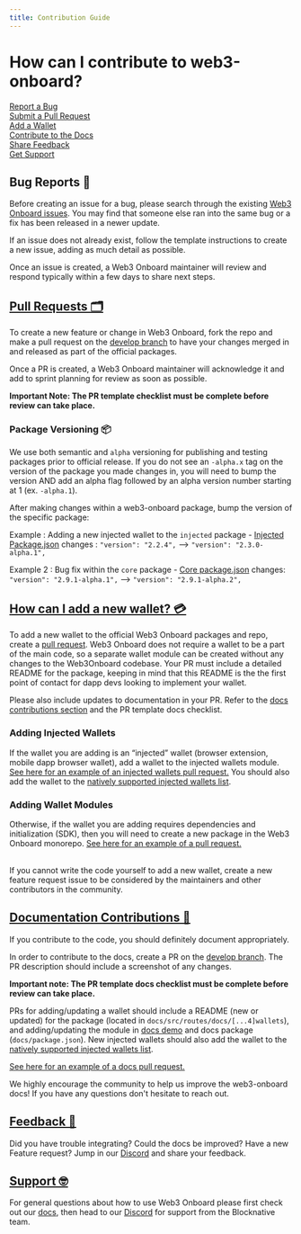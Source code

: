 ```yaml
---
title: Contribution Guide
---
```


# How can I contribute to web3-onboard?

[Report a Bug](#bug-reports-🐛)<br />
[Submit a Pull Request](#pull-requests-🗂️)<br />
[Add a Wallet](#how-can-i-add-a-new-wallet-💳)<br />
[Contribute to the Docs](#documentation-contributions-📄)<br />
[Share Feedback](#feedback-💬)<br />
[Get Support](#support-🤓)<br />

## Bug Reports 🐛

Before creating an issue for a bug, please search through the existing [Web3 Onboard issues](https://github.com/blocknative/web3-onboard/issues). You may find that someone else ran into the same bug or a fix has been released in a newer update.

If an issue does not already exist, follow the template instructions to create a new issue, adding as much detail as possible.

Once an issue is created, a Web3 Onboard maintainer will review and respond typically within a few days to share next steps.

## [Pull Requests 🗂️](#pr)

To create a new feature or change in Web3 Onboard, fork the repo and make a pull request on the [develop branch](https://github.com/blocknative/web3-onboard/tree/develop) to have your changes merged in and released as part of the official packages.

Once a PR is created, a Web3 Onboard maintainer will acknowledge it and add to sprint planning for review as soon as possible.

**Important Note: The PR template checklist must be complete before review can take place.**

### Package Versioning 📦

We use both semantic and `alpha` versioning for publishing and testing packages prior to official release. If you do not see an `-alpha.x` tag on the version of the package you made changes in, you will need to bump the version AND add an alpha flag followed by an alpha version number starting at 1 (ex. `-alpha.1`).

After making changes within a web3-onboard package, bump the version of the specific package:

Example : Adding a new injected wallet to the `injected` package -
[Injected Package.json](https://github.com/blocknative/web3-onboard/blob/develop/packages/injected/package.json#L3) changes : `"version": "2.2.4",` --> `"version": "2.3.0-alpha.1",`

Example 2 : Bug fix within the `core` package -
[Core package.json](https://github.com/blocknative/web3-onboard/blob/8531a73d69365f7d584320f1c4b97a5d90f1c34e/packages/core/package.json#L3) changes: `"version": "2.9.1-alpha.1",` --> `"version": "2.9.1-alpha.2",`

## [How can I add a new wallet? 💳](#new-wallet)

To add a new wallet to the official Web3 Onboard packages and repo, create a [pull request](#pull-requests-🗂️). Web3 Onboard does not require a wallet to be a part of the main code, so a separate wallet module can be created without any changes to the Web3Onboard codebase. Your PR must include a detailed README for the package, keeping in mind that this README is the the first point of contact for dapp devs looking to implement your wallet.

Please also include updates to documentation in your PR. Refer to the [docs contributions section](#documentation-contributions-📄) and the PR template docs checklist.

### Adding Injected Wallets

If the wallet you are adding is an “injected” wallet (browser extension, mobile dapp browser wallet), add a wallet to the injected wallets module. [See here for an example of an injected wallets pull request.](https://github.com/blocknative/web3-onboard/pull/1177/files) You should also add the wallet to the [natively supported injected wallets list](../../wallets/injected.md#injected-wallets-supported-natively).

### Adding Wallet Modules

Otherwise, if the wallet you are adding requires dependencies and initialization (SDK), then you will need to create a new package in the Web3 Onboard monorepo. [See here for an example of a pull request.](https://github.com/blocknative/web3-onboard/pull/1238/files)
<br />
<br />

If you cannot write the code yourself to add a new wallet, create a new feature request issue to be considered by the maintainers and other contributors in the community.

## [Documentation Contributions 📄](#docs)

If you contribute to the code, you should definitely document appropriately.

In order to contribute to the docs, create a PR on the [develop branch](https://github.com/blocknative/web3-onboard/tree/develop). The PR description should include a screenshot of any changes.

**Important note: The PR template docs checklist must be complete before review can take place.**

PRs for adding/updating a wallet should include a README (new or updated) for the package (located in `docs/src/routes/docs/[...4]wallets`), and adding/updating the module in [docs demo](https://github.com/blocknative/web3-onboard/blob/develop/docs/src/lib/services/onboard.js) and docs package (`docs/package.json`). New injected wallets should also add the wallet to the [natively supported injected wallets list](https://github.com/blocknative/web3-onboard/blob/develop/docs/src/routes/docs/%5B...4%5Dwallets/injected.md).

[See here for an example of a docs pull request.](https://github.com/blocknative/web3-onboard/pull/1544/files)

We highly encourage the community to help us improve the web3-onboard docs! If you have any questions don't hesitate to reach out.

## [Feedback 💬](#feedback)

Did you have trouble integrating? Could the docs be improved? Have a new Feature request?
Jump in our [Discord](https://discord.com/invite/KZaBVME) and share your feedback.

## [Support 🤓](#support)

For general questions about how to use Web3 Onboard please first check out our [docs](../../overview/introduction.md#features), then head to our [Discord](https://discord.com/invite/KZaBVME) for support from the Blocknative team.
